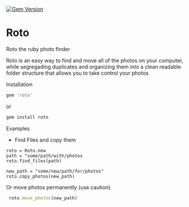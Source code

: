 [![Gem Version](https://badge.fury.io/rb/roto.svg)](https://badge.fury.io/rb/roto)
# Roto
Roto the ruby photo finder


Roto is an easy way to find and move all of the photos on your computer, while segregading duplicates and organizing them into 
a clean readable folder structure that allows you to take control your photos


Installation

```ruby
gem 'roto' 
```
or 
```ruby
gem install roto
```
Examples

- Find Files and copy them
```
roto = Roto.new
path = "some/path/with/photos
roto.find_files(path)
 
new_path = "some/new/path/for/photos"
roto.copy_photos(new_path)
```
 
 Or move photos permanently (use caution)
```ruby
 roto.move_photos(new_path)
```

